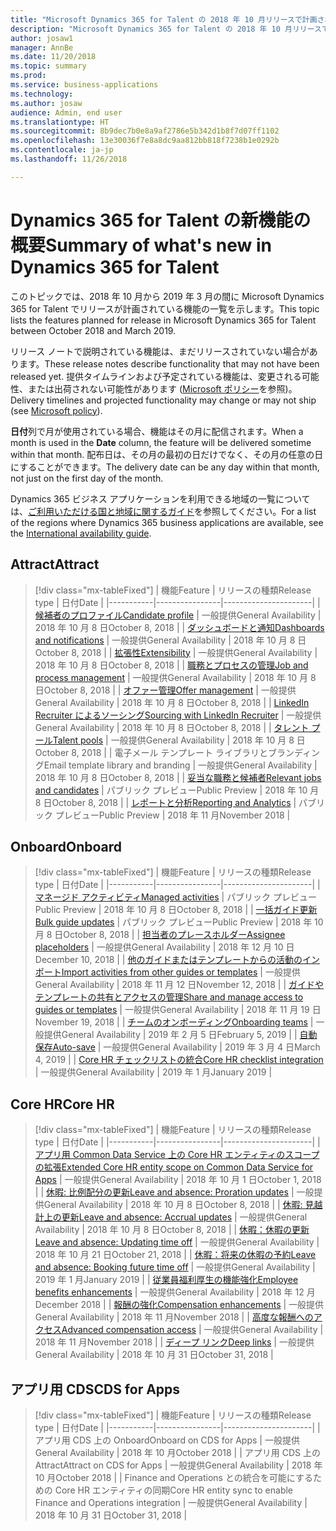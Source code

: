 ```yaml
---
title: "Microsoft Dynamics 365 for Talent の 2018 年 10 月リリースで計画されている機能の概要"
description: "Microsoft Dynamics 365 for Talent の 2018 年 10 月リリースで計画されている機能の概要"
author: josaw1
manager: AnnBe
ms.date: 11/20/2018
ms.topic: summary
ms.prod: 
ms.service: business-applications
ms.technology: 
ms.author: josaw
audience: Admin, end user
ms.translationtype: HT
ms.sourcegitcommit: 8b9dec7b0e8a9af2786e5b342d1b8f7d07ff1102
ms.openlocfilehash: 13e30036f7e8a8dc9aa812bb818f7238b1e0292b
ms.contentlocale: ja-jp
ms.lasthandoff: 11/26/2018

---
```

# <a name="summary-of-whats-new-in-dynamics-365-for-talent"></a><span data-ttu-id="56645-103">Dynamics 365 for Talent の新機能の概要</span><span class="sxs-lookup"><span data-stu-id="56645-103">Summary of what's new in Dynamics 365 for Talent</span></span>

<span data-ttu-id="56645-104">このトピックでは、2018 年 10 月から 2019 年 3 月の間に Microsoft Dynamics 365 for Talent でリリースが計画されている機能の一覧を示します。</span><span class="sxs-lookup"><span data-stu-id="56645-104">This topic lists the features planned for release in Microsoft Dynamics 365 for Talent between October 2018 and March 2019.</span></span> 

<span data-ttu-id="56645-105">リリース ノートで説明されている機能は、まだリリースされていない場合があります。</span><span class="sxs-lookup"><span data-stu-id="56645-105">These release notes describe functionality that may not have been released yet.</span></span> <span data-ttu-id="56645-106">提供タイムラインおよび予定されている機能は、変更される可能性、または出荷されない可能性があります ([Microsoft ポリシー](https://go.microsoft.com/fwlink/p/?linkid=2007332)を参照)。</span><span class="sxs-lookup"><span data-stu-id="56645-106">Delivery timelines and projected functionality may change or may not ship (see [Microsoft policy](https://go.microsoft.com/fwlink/p/?linkid=2007332)).</span></span>

<span data-ttu-id="56645-107">**日付**列で月が使用されている場合、機能はその月に配信されます。</span><span class="sxs-lookup"><span data-stu-id="56645-107">When a month is used in the **Date** column, the feature will be delivered sometime within that month.</span></span> <span data-ttu-id="56645-108">配布日は、その月の最初の日だけでなく、その月の任意の日にすることができます。</span><span class="sxs-lookup"><span data-stu-id="56645-108">The delivery date can be any day within that month, not just on the first day of the month.</span></span>
    
<span data-ttu-id="56645-109">Dynamics 365 ビジネス アプリケーションを利用できる地域の一覧については、[ご利用いただける国と地域に関するガイド](https://aka.ms/dynamics_365_international_availability_deck)を参照してください。</span><span class="sxs-lookup"><span data-stu-id="56645-109">For a list of the regions where Dynamics 365 business applications are available, see the [International availability guide](https://aka.ms/dynamics_365_international_availability_deck).</span></span> 


## <a name="attract"></a><span data-ttu-id="56645-110">Attract</span><span class="sxs-lookup"><span data-stu-id="56645-110">Attract</span></span>

> [!div class="mx-tableFixed"]
> | <span data-ttu-id="56645-111">機能</span><span class="sxs-lookup"><span data-stu-id="56645-111">Feature</span></span>   | <span data-ttu-id="56645-112">リリースの種類</span><span class="sxs-lookup"><span data-stu-id="56645-112">Release type</span></span>    | <span data-ttu-id="56645-113">日付</span><span class="sxs-lookup"><span data-stu-id="56645-113">Date</span></span> |
> |-----------|----------------|----------------------|
> | [<span data-ttu-id="56645-114">候補者のプロファイル</span><span class="sxs-lookup"><span data-stu-id="56645-114">Candidate profile</span></span>](attract/candidate-profile.md)       |    <span data-ttu-id="56645-115">一般提供</span><span class="sxs-lookup"><span data-stu-id="56645-115">General Availability</span></span> | <span data-ttu-id="56645-116">2018 年 10 月 8 日</span><span class="sxs-lookup"><span data-stu-id="56645-116">October 8, 2018</span></span>                   |
> | [<span data-ttu-id="56645-117">ダッシュボードと通知</span><span class="sxs-lookup"><span data-stu-id="56645-117">Dashboards and notifications</span></span>](attract/dashboards-notifications.md)       |  <span data-ttu-id="56645-118">一般提供</span><span class="sxs-lookup"><span data-stu-id="56645-118">General Availability</span></span> | <span data-ttu-id="56645-119">2018 年 10 月 8 日</span><span class="sxs-lookup"><span data-stu-id="56645-119">October 8, 2018</span></span>                  |
> | [<span data-ttu-id="56645-120">拡張性</span><span class="sxs-lookup"><span data-stu-id="56645-120">Extensibility</span></span>](attract/extensibility.md)       |     <span data-ttu-id="56645-121">一般提供</span><span class="sxs-lookup"><span data-stu-id="56645-121">General Availability</span></span>            | <span data-ttu-id="56645-122">2018 年 10 月 8 日</span><span class="sxs-lookup"><span data-stu-id="56645-122">October 8, 2018</span></span>                   |
> | [<span data-ttu-id="56645-123">職務とプロセスの管理</span><span class="sxs-lookup"><span data-stu-id="56645-123">Job and process management</span></span>](attract/job-management.md)       |  <span data-ttu-id="56645-124">一般提供</span><span class="sxs-lookup"><span data-stu-id="56645-124">General Availability</span></span>  | <span data-ttu-id="56645-125">2018 年 10 月 8 日</span><span class="sxs-lookup"><span data-stu-id="56645-125">October 8, 2018</span></span>                   |
> | [<span data-ttu-id="56645-126">オファー管理</span><span class="sxs-lookup"><span data-stu-id="56645-126">Offer management</span></span>](attract/offer-management.md)       | <span data-ttu-id="56645-127">一般提供</span><span class="sxs-lookup"><span data-stu-id="56645-127">General Availability</span></span>  | <span data-ttu-id="56645-128">2018 年 10 月 8 日</span><span class="sxs-lookup"><span data-stu-id="56645-128">October 8, 2018</span></span>                   |
> | [<span data-ttu-id="56645-129">LinkedIn Recruiter によるソーシング</span><span class="sxs-lookup"><span data-stu-id="56645-129">Sourcing with LinkedIn Recruiter</span></span>](attract/sourcing.md)       |  <span data-ttu-id="56645-130">一般提供</span><span class="sxs-lookup"><span data-stu-id="56645-130">General Availability</span></span>  | <span data-ttu-id="56645-131">2018 年 10 月 8 日</span><span class="sxs-lookup"><span data-stu-id="56645-131">October 8, 2018</span></span>                  |
> | [<span data-ttu-id="56645-132">タレント プール</span><span class="sxs-lookup"><span data-stu-id="56645-132">Talent pools</span></span>](attract/talent-pools.md)       |   <span data-ttu-id="56645-133">一般提供</span><span class="sxs-lookup"><span data-stu-id="56645-133">General Availability</span></span> | <span data-ttu-id="56645-134">2018 年 10 月 8 日</span><span class="sxs-lookup"><span data-stu-id="56645-134">October 8, 2018</span></span>                   |
> | <span data-ttu-id="56645-135">電子メール テンプレート ライブラリとブランディング</span><span class="sxs-lookup"><span data-stu-id="56645-135">Email template library and branding</span></span> | <span data-ttu-id="56645-136">一般提供</span><span class="sxs-lookup"><span data-stu-id="56645-136">General Availability</span></span>  | <span data-ttu-id="56645-137">2018 年 10 月 8 日</span><span class="sxs-lookup"><span data-stu-id="56645-137">October 8, 2018</span></span>    |
> | [<span data-ttu-id="56645-138">妥当な職務と候補者</span><span class="sxs-lookup"><span data-stu-id="56645-138">Relevant jobs and candidates</span></span>](attract/relevant-jobs-candidates.md)       |     <span data-ttu-id="56645-139">パブリック プレビュー</span><span class="sxs-lookup"><span data-stu-id="56645-139">Public Preview</span></span>  | <span data-ttu-id="56645-140">2018 年 10 月 8 日</span><span class="sxs-lookup"><span data-stu-id="56645-140">October 8, 2018</span></span>       |
> | [<span data-ttu-id="56645-141">レポートと分析</span><span class="sxs-lookup"><span data-stu-id="56645-141">Reporting and Analytics</span></span>](attract/attract.md)   | <span data-ttu-id="56645-142">パブリック プレビュー</span><span class="sxs-lookup"><span data-stu-id="56645-142">Public Preview</span></span>    |   <span data-ttu-id="56645-143">2018 年 11 月</span><span class="sxs-lookup"><span data-stu-id="56645-143">November 2018</span></span>     |

## <a name="onboard"></a><span data-ttu-id="56645-144">Onboard</span><span class="sxs-lookup"><span data-stu-id="56645-144">Onboard</span></span>

> [!div class="mx-tableFixed"]
> | <span data-ttu-id="56645-145">機能</span><span class="sxs-lookup"><span data-stu-id="56645-145">Feature</span></span>   | <span data-ttu-id="56645-146">リリースの種類</span><span class="sxs-lookup"><span data-stu-id="56645-146">Release type</span></span> | <span data-ttu-id="56645-147">日付</span><span class="sxs-lookup"><span data-stu-id="56645-147">Date</span></span> |
> |-----------|----------------|----------------------|
> | [<span data-ttu-id="56645-148">マネージド アクティビティ</span><span class="sxs-lookup"><span data-stu-id="56645-148">Managed activities</span></span>](onboard/managed-activities.md) | <span data-ttu-id="56645-149">パブリック プレビュー</span><span class="sxs-lookup"><span data-stu-id="56645-149">Public Preview</span></span>   |   <span data-ttu-id="56645-150">2018 年 10 月 8 日</span><span class="sxs-lookup"><span data-stu-id="56645-150">October 8, 2018</span></span>          |
> | [<span data-ttu-id="56645-151">一括ガイド更新</span><span class="sxs-lookup"><span data-stu-id="56645-151">Bulk guide updates</span></span>](onboard/bulk-guide-updates.md) | <span data-ttu-id="56645-152">パブリック プレビュー</span><span class="sxs-lookup"><span data-stu-id="56645-152">Public Preview</span></span>    |      <span data-ttu-id="56645-153">2018 年 10 月 8 日</span><span class="sxs-lookup"><span data-stu-id="56645-153">October 8, 2018</span></span>       |
> | [<span data-ttu-id="56645-154">担当者のプレースホルダー</span><span class="sxs-lookup"><span data-stu-id="56645-154">Assignee placeholders</span></span>](onboard/assignee-placeholders.md) | <span data-ttu-id="56645-155">一般提供</span><span class="sxs-lookup"><span data-stu-id="56645-155">General Availability</span></span> |     <span data-ttu-id="56645-156">2018 年 12 月 10 日</span><span class="sxs-lookup"><span data-stu-id="56645-156">December 10, 2018</span></span>        |
> | [<span data-ttu-id="56645-157">他のガイドまたはテンプレートからの活動のインポート</span><span class="sxs-lookup"><span data-stu-id="56645-157">Import activities from other guides or templates</span></span>](onboard/import.md)  | <span data-ttu-id="56645-158">一般提供</span><span class="sxs-lookup"><span data-stu-id="56645-158">General Availability</span></span>         |    <span data-ttu-id="56645-159">2018 年 11 月 12 日</span><span class="sxs-lookup"><span data-stu-id="56645-159">November 12, 2018</span></span>         |
> | [<span data-ttu-id="56645-160">ガイドやテンプレートの共有とアクセスの管理</span><span class="sxs-lookup"><span data-stu-id="56645-160">Share and manage access to guides or templates</span></span>](onboard/access-management.md)  | <span data-ttu-id="56645-161">一般提供</span><span class="sxs-lookup"><span data-stu-id="56645-161">General Availability</span></span>         |    <span data-ttu-id="56645-162">2018 年 11 月 19 日</span><span class="sxs-lookup"><span data-stu-id="56645-162">November 19, 2018</span></span>         |
> | [<span data-ttu-id="56645-163">チームのオンボーディング</span><span class="sxs-lookup"><span data-stu-id="56645-163">Onboarding teams</span></span>](onboard/onboard-teams.md) |  <span data-ttu-id="56645-164">一般提供</span><span class="sxs-lookup"><span data-stu-id="56645-164">General Availability</span></span>    |       <span data-ttu-id="56645-165">2019 年 2 月 5 日</span><span class="sxs-lookup"><span data-stu-id="56645-165">February 5, 2019</span></span>     |
> | [<span data-ttu-id="56645-166">自動保存</span><span class="sxs-lookup"><span data-stu-id="56645-166">Auto-save</span></span>](onboard/auto-save.md) | <span data-ttu-id="56645-167">一般提供</span><span class="sxs-lookup"><span data-stu-id="56645-167">General Availability</span></span>    |  <span data-ttu-id="56645-168">2019 年 3 月 4 日</span><span class="sxs-lookup"><span data-stu-id="56645-168">March 4, 2019</span></span>        |
> | [<span data-ttu-id="56645-169">Core HR チェックリストの統合</span><span class="sxs-lookup"><span data-stu-id="56645-169">Core HR checklist integration</span></span>](onboard/corehr-checklist-integration.md) |  <span data-ttu-id="56645-170">一般提供</span><span class="sxs-lookup"><span data-stu-id="56645-170">General Availability</span></span>   |  <span data-ttu-id="56645-171">2019 年 1 月</span><span class="sxs-lookup"><span data-stu-id="56645-171">January 2019</span></span>           |



## <a name="core-hr"></a><span data-ttu-id="56645-172">Core HR</span><span class="sxs-lookup"><span data-stu-id="56645-172">Core HR</span></span>

> [!div class="mx-tableFixed"]
> | <span data-ttu-id="56645-173">機能</span><span class="sxs-lookup"><span data-stu-id="56645-173">Feature</span></span>   | <span data-ttu-id="56645-174">リリースの種類</span><span class="sxs-lookup"><span data-stu-id="56645-174">Release type</span></span>   | <span data-ttu-id="56645-175">日付</span><span class="sxs-lookup"><span data-stu-id="56645-175">Date</span></span> |
> |-----------|----------------|----------------------|
> | [<span data-ttu-id="56645-176">アプリ用 Common Data Service 上の Core HR エンティティのスコープの拡張</span><span class="sxs-lookup"><span data-stu-id="56645-176">Extended Core HR entity scope on Common Data Service for Apps</span></span>](core-hr-entity-cds-apps.md) |    <span data-ttu-id="56645-177">一般提供</span><span class="sxs-lookup"><span data-stu-id="56645-177">General Availability</span></span>  | <span data-ttu-id="56645-178">2018 年 10 月 1 日</span><span class="sxs-lookup"><span data-stu-id="56645-178">October 1, 2018</span></span>  |
> | [<span data-ttu-id="56645-179">休暇: 比例配分の更新</span><span class="sxs-lookup"><span data-stu-id="56645-179">Leave and absence: Proration updates</span></span>](core-hr-leave-absence.md)      | <span data-ttu-id="56645-180">一般提供</span><span class="sxs-lookup"><span data-stu-id="56645-180">General Availability</span></span>    | <span data-ttu-id="56645-181">2018 年 10 月 8 日</span><span class="sxs-lookup"><span data-stu-id="56645-181">October 8, 2018</span></span>  |
> | [<span data-ttu-id="56645-182">休暇: 見越計上の更新</span><span class="sxs-lookup"><span data-stu-id="56645-182">Leave and absence: Accrual updates</span></span>](core-hr-leave-absence.md)      | <span data-ttu-id="56645-183">一般提供</span><span class="sxs-lookup"><span data-stu-id="56645-183">General Availability</span></span>    | <span data-ttu-id="56645-184">2018 年 10 月 8 日</span><span class="sxs-lookup"><span data-stu-id="56645-184">October 8, 2018</span></span>  |
> | [<span data-ttu-id="56645-185">休暇：休暇の更新</span><span class="sxs-lookup"><span data-stu-id="56645-185">Leave and absence: Updating time off</span></span>](core-hr-leave-absence.md)      | <span data-ttu-id="56645-186">一般提供</span><span class="sxs-lookup"><span data-stu-id="56645-186">General Availability</span></span>    | <span data-ttu-id="56645-187">2018 年 10 月 21 日</span><span class="sxs-lookup"><span data-stu-id="56645-187">October 21, 2018</span></span>  |
> | [<span data-ttu-id="56645-188">休暇：将来の休暇の予約</span><span class="sxs-lookup"><span data-stu-id="56645-188">Leave and absence: Booking future time off</span></span>](core-hr-leave-absence.md)      | <span data-ttu-id="56645-189">一般提供</span><span class="sxs-lookup"><span data-stu-id="56645-189">General Availability</span></span>    | <span data-ttu-id="56645-190">2019 年 1 月</span><span class="sxs-lookup"><span data-stu-id="56645-190">January 2019</span></span>  |
> | [<span data-ttu-id="56645-191">従業員福利厚生の機能強化</span><span class="sxs-lookup"><span data-stu-id="56645-191">Employee benefits enhancements</span></span>](benefits-enhancements.md) |   <span data-ttu-id="56645-192">一般提供</span><span class="sxs-lookup"><span data-stu-id="56645-192">General Availability</span></span>  | <span data-ttu-id="56645-193">2018 年 12 月</span><span class="sxs-lookup"><span data-stu-id="56645-193">December 2018</span></span>  |
> | [<span data-ttu-id="56645-194">報酬の強化</span><span class="sxs-lookup"><span data-stu-id="56645-194">Compensation enhancements</span></span>](Advanced-compensation.md) |  <span data-ttu-id="56645-195">一般提供</span><span class="sxs-lookup"><span data-stu-id="56645-195">General Availability</span></span> | <span data-ttu-id="56645-196">2018 年 11 月</span><span class="sxs-lookup"><span data-stu-id="56645-196">November 2018</span></span> |
> | [<span data-ttu-id="56645-197">高度な報酬へのアクセス</span><span class="sxs-lookup"><span data-stu-id="56645-197">Advanced compensation access</span></span>](Advanced-compensation.md) |  <span data-ttu-id="56645-198">一般提供</span><span class="sxs-lookup"><span data-stu-id="56645-198">General Availability</span></span> | <span data-ttu-id="56645-199">2018 年 11 月</span><span class="sxs-lookup"><span data-stu-id="56645-199">November 2018</span></span> |
> | [<span data-ttu-id="56645-200">ディープ リンク</span><span class="sxs-lookup"><span data-stu-id="56645-200">Deep links</span></span>](Talent-Deep-Links.md) |  <span data-ttu-id="56645-201">一般提供</span><span class="sxs-lookup"><span data-stu-id="56645-201">General Availability</span></span> | <span data-ttu-id="56645-202">2018 年 10 月 31 日</span><span class="sxs-lookup"><span data-stu-id="56645-202">October 31, 2018</span></span> |



## <a name="cds-for-apps"></a><span data-ttu-id="56645-203">アプリ用 CDS</span><span class="sxs-lookup"><span data-stu-id="56645-203">CDS for Apps</span></span>

> [!div class="mx-tableFixed"]
> | <span data-ttu-id="56645-204">機能</span><span class="sxs-lookup"><span data-stu-id="56645-204">Feature</span></span>   | <span data-ttu-id="56645-205">リリースの種類</span><span class="sxs-lookup"><span data-stu-id="56645-205">Release type</span></span>    | <span data-ttu-id="56645-206">日付</span><span class="sxs-lookup"><span data-stu-id="56645-206">Date</span></span> |
> |-----------|----------------|----------------------|
> | <span data-ttu-id="56645-207">アプリ用 CDS 上の Onboard</span><span class="sxs-lookup"><span data-stu-id="56645-207">Onboard on CDS for Apps</span></span> |  <span data-ttu-id="56645-208">一般提供</span><span class="sxs-lookup"><span data-stu-id="56645-208">General Availability</span></span>  | <span data-ttu-id="56645-209">2018 年 10 月</span><span class="sxs-lookup"><span data-stu-id="56645-209">October 2018</span></span>  |
> | <span data-ttu-id="56645-210">アプリ用 CDS 上の Attract</span><span class="sxs-lookup"><span data-stu-id="56645-210">Attract on CDS for Apps</span></span> |  <span data-ttu-id="56645-211">一般提供</span><span class="sxs-lookup"><span data-stu-id="56645-211">General Availability</span></span>  | <span data-ttu-id="56645-212">2018 年 10 月</span><span class="sxs-lookup"><span data-stu-id="56645-212">October 2018</span></span>  |
> | <span data-ttu-id="56645-213">Finance and Operations との統合を可能にするための Core HR エンティティの同期</span><span class="sxs-lookup"><span data-stu-id="56645-213">Core HR entity sync to enable Finance and Operations integration</span></span> | <span data-ttu-id="56645-214">一般提供</span><span class="sxs-lookup"><span data-stu-id="56645-214">General Availability</span></span> | <span data-ttu-id="56645-215">2018 年 10 月 31 日</span><span class="sxs-lookup"><span data-stu-id="56645-215">October 31, 2018</span></span>  |

